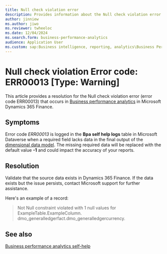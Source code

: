 ```yaml
---
title: Null check violation error
description: Provides information about the Null check violation error (error code ERR00013) in Business performance analytics in Microsoft Dynamics 365 Finance.
author: jinniew
ms.author: jiwo
ms.reviewer: twheeloc 
ms.date: 12/04/2024
ms.search.form: business-performance-analytics
audience: Application User
ms.custom: sap:Business intelligence, reporting, analytics\Business Performance Analytics (BPA)
---
```

# Null check violation Error code: ERR00013 [Type: Warning]

This article provides a resolution for the Null check violation error (error code ERR00013) that occurs in [Business performance analytics](/dynamics365/finance/business-performance-analytics/business-performance-analytics-home-page) in Microsoft Dynamics 365 Finance.

## Symptoms

Error code *ERR00013* is logged in the **Bpa self help logs** table in Microsoft Dataverse when a required field lacks data in the final output of the [dimensional data model](/dynamics365/finance/business-performance-analytics/business-performance-analytics-data-model). The missing required data will be replaced with the default value **-1** and could impact the accuracy of your reports.

## Resolution

Validate that the source data exists in Dynamics 365 Finance. If the data exists but the issue persists, contact Microsoft support for further assistance.

Here's an example of a record:

> Not Null constraint violated with 1 null values for ExampleTable.ExampleColumn. dmo_generalledgerfact.dmo_generalledgercurrency.

## See also

[Business performance analytics self-help](business-performance-analytics-self-help-overview.md)
